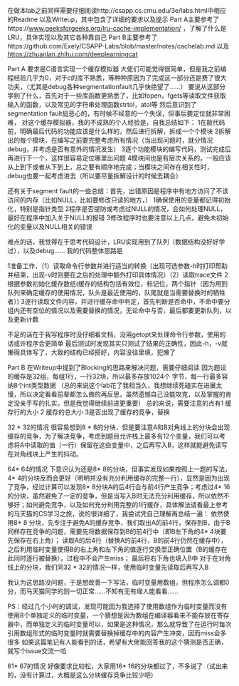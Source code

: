 在做本lab之前同样需要仔细阅读http://csapp.cs.cmu.edu/3e/labs.html中相应的Readme 以及Writeup，其中包含了详细的要求以及提示
Part A主要参考了https://www.geeksforgeeks.org/lru-cache-implementation/ ，了解了什么是LRU，具体实现以及其它各种靠自己
Part B主要参考了https://github.com/Exely/CSAPP-Labs/blob/master/notes/cachelab.md 
           以及 https://zhuanlan.zhihu.com/deeplearningcat

Part A
要求是C语言实现一个缓存模拟器
大佬们可能觉得很简单，但是我之前编程经验几乎为0，对于c的库不熟悉，等种种原因为了完成这一部分还是费了很大功夫，（尤其是debug各种segmentationfault几乎快绝望了……）
要说从这部分学到了什么，首先对于一些库函数更熟悉了，比如fopen，fgets等读取文件获取输入的函数，以及常见的字符串处理函数strtol，atol等
然后意识到了segmentation fault挺恶心的，有时候不经意的一个失误，但事后要定位就非常困难，
对这个缓存模拟器，我的不成熟的个人经验是，自我总结如下：
1在敲代码前，明确最后代码的功能应该是什么样的，然后进行拆解，拆成一个个模块
2拆解出的每个模块，在编写之前要完整考虑所有情况（当出现问题时，就分情况debug，并考虑是否有意外的情况发生）
3逐个功能模块的编写代码，测试完成后再进行下一个，这样很容易定位哪里出问题
4模块间也是有层次关系的，一般应该从上到下或者从下到上，总之要有顺序地完成；当模块之间存在相关性时，debug也要一起考虑进去（所以要尽量拆解设计的时候去耦合）

还有关于segment fault的一些总结：首先，出错原因是程序中有地方访问了不该访问的内存（比如NULL，比如要修改只读的地方，）
1确保使用的变量都记得初始化，特别是指针类型
2程序是否提防或考虑过NULL的情况，会如何处理NULL，最好在程序中加入关于NULL的报错
3修改程序时也要注意以上几点，避免未初始化的变量以及NULL相关的错误

难点的话，我觉得在于思考代码设计，LRU实现用到了队列（数据结构没好好学过），以及debug……
我的代码整体思路是

1准备工作，（1）读取命令行参数并进行适当的转换（出现可选参数-h时打印帮助并结束，出现-v时则要在之后的处理中额外打印具体情况）（2）读取trace文件
2根据参数初始化缓存数组(缓存的结构包括有效位，标记位，两个指针（因为用到队列来确定缓存的使用情况，队头是最近使用的，队尾就是当需要替换时的牺牲者）)
3逐行读取文件内容，并进行缓存命中判定，首先判断是否命中，不命中要分组内还有空位的情况以及需要替换的情况，无论命中与否，最后都要更新队列，以及更新计数

不足的话在于我写程序时没仔细看文档，没用getopt来处理命令行参数，使用的话或许程序会更简单
最后测试时发现其实只测试了结果的正确性，因此-h，-v就懒得具体写了，大致的结构已经搭好，内容没往里填，犯懒了


Part B
在Writeup中提到了Blocking的思路来解决问题，需要仔细阅读
因为题设的缓存是32组，每组1行，一行32块，所以最多存放1024个 字节，每一行最多容纳8个int类型数据
（总的来说这个lab花了我相当久，我想继续死磕实在进展太慢，所以决定看看前辈都怎么做的再反思，虽然遗憾自己没能攻克，以及掌握的肯定没亲手写的扎实，但是我觉得继续前进更重要）
总的来说，需要注意的点有1 缓存行的大小 2 缓存的总大小 3是否出现了缓存的竞争，替换

32 * 32的情况
很容易想到8 * 8的分块，但是要注意A和B对角线上的分块会出现缓存的竞争，为了解决竞争，考虑到题目允许栈上最多有12个变量，我们可以考虑将A中读取的值（一行）保留在这些变量中，之后再写入B，这样就能避免读写在对角线块上产生的抖动。

64* 64的情况
下意识认为还是8* 8的分块，但事实发现如果按照上一题的写法，4* 4的分块反而会更好（明明并没有充分利用缓存的完整一行），显然是因为出现了竞争，经过计算可以发现8* 8分块A的后4行会与前4行产生竞争；考虑过4* 16的分块，虽然避免了一定的竞争，但是当写入B时无法充分利用缓存，所以依然不够好；如何避免竞争，以及如何充分利用完整的1行缓存，具体解法请看最上参考的马天猫的CS学习之旅，说的很详细了，我尝试凭自己理解再总结一遍：
依然使用8* 8 分块，先专注于避免A的缓存竞争，我们取出A的前4行，保存到B，由于B同样存在竞争的问题，需要先将数据保存到B的前4行中（即B左下角的4* 4块要先保存在右上角）；
读取A的后4行（替换A的前4行，B的前4行仍然在缓存中），之后利用临时变量使得B的右上角和左下角的值逐行交换至正确位置（B的缓存在此同时逐行被替换），过程中不会产生miss；
最后将右下角也填入B中
对于在对角线上的分块，我们同32 * 32的情况一样，使用临时变量先读取后再写入B

我认为这思路没问题，于是想改善一下写法，临时变量用数组，但程序怎么调都0分，而马天猫同学的则一切正常……不知有无有缘人能看看……

PS：经过几个小时的调试，发现可能因为我选择了使用数组作为临时变量而没有使用8个单独定义的临时变量，一个猜想是因为数组在编译器看来不能存放在寄存器中，而单独定义的临时变量可以，如果是这种情况，那么就导致了在运行时每次引用数组形式的临时变量时就需要替换掉缓存中的内容产生冲突，因而miss会多很多
如果这篇笔记有人能看到的话，希望有大佬能回答我的这个猜测是否正确，就写个issue交流一哈


61* 67的情况
好像要求比较松，大家用16* 16的分块都过了，不多说了（试出来的，没有计算过，大概是这么分块缓存竞争比较少吧）
